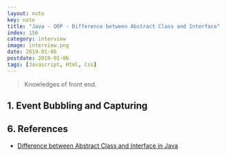 ```yaml
---
layout: note
key: note
title: "Java - OOP - Difference between Abstract Class and Interface"
index: 156
category: interview
image: interview.png
date: 2019-01-06
postdate: 2019-01-06
tags: [Javascript, Html, Css]
---
```


> Knowledges of front end.

## 1. Event Bubbling and Capturing

## 6. References
* [Difference between Abstract Class and Interface in Java](https://www.journaldev.com/1607/difference-between-abstract-class-and-interface-in-java)
